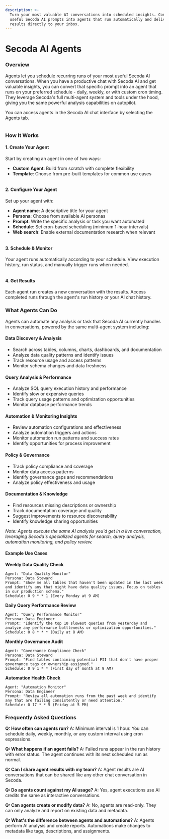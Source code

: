 ```yaml
---
description: >-
  Turn your most valuable AI conversations into scheduled insights. Convert
  useful Secoda AI prompts into agents that run automatically and deliver
  results directly to your inbox.
---
```


# Secoda AI Agents

### Overview

Agents let you schedule recurring runs of your most useful Secoda AI conversations. When you have a productive chat with Secoda AI and get valuable insights, you can convert that specific prompt into an agent that runs on your preferred schedule - daily, weekly, or with custom cron timing. They leverage Secoda's full multi-agent system and tools under the hood, giving you the same powerful analysis capabilities on autopilot.

You can access agents in the Secoda AI chat interface by selecting the Agents tab.

<figure><img src="https://secoda-public-media-assets.s3.amazonaws.com/adb1f36b-2ecf-445a-9f86-db6cec6a9e26.png" alt=""><figcaption></figcaption></figure>

### How It Works

#### 1. **Create Your Agent**

Start by creating an agent in one of two ways:

* **Custom Agent**: Build from scratch with complete flexibility
* **Template**: Choose from pre-built templates for common use cases

<figure><img src="https://secoda-public-media-assets.s3.amazonaws.com/897d93bb-f0ef-4cd1-8cff-9a0b6b9a76f9.png" alt=""><figcaption></figcaption></figure>

#### 2. **Configure Your Agent**

Set up your agent with:

* **Agent name**: A descriptive title for your agent
* **Persona**: Choose from available AI personas&#x20;
* **Prompt**: Write the specific analysis or task you want automated
* **Schedule**: Set cron-based scheduling (minimum 1-hour intervals)
* **Web search**: Enable external documentation research when relevant

<figure><img src="https://secoda-public-media-assets.s3.amazonaws.com/190fbf09-ea46-459c-b2a5-a009182ecde3.png" alt=""><figcaption></figcaption></figure>

#### 3. **Schedule & Monitor**

Your agent runs automatically according to your schedule. View execution history, run status, and manually trigger runs when needed.&#x20;

<figure><img src="https://secoda-public-media-assets.s3.amazonaws.com/5af816f4-d889-4120-92be-ecb20da54298.png" alt=""><figcaption></figcaption></figure>

#### 4. **Get Results**

Each agent run creates a new conversation with the results. Access completed runs through the agent's run history or your AI chat history.

### What Agents Can Do

Agents can automate any analysis or task that Secoda AI currently handles in conversations, powered by the same multi-agent system including:

#### **Data Discovery & Analysis**

* Search across tables, columns, charts, dashboards, and documentation
* Analyze data quality patterns and identify issues
* Track resource usage and access patterns
* Monitor schema changes and data freshness

#### **Query Analysis & Performance**

* Analyze SQL query execution history and performance
* Identify slow or expensive queries
* Track query usage patterns and optimization opportunities
* Monitor database performance trends

#### **Automation & Monitoring Insights**

* Review automation configurations and effectiveness
* Analyze automation triggers and actions
* Monitor automation run patterns and success rates
* Identify opportunities for process improvement

#### **Policy & Governance**

* Track policy compliance and coverage
* Monitor data access patterns
* Identify governance gaps and recommendations
* Analyze policy effectiveness and usage

#### **Documentation & Knowledge**

* Find resources missing descriptions or ownership
* Track documentation coverage and quality
* Suggest improvements to resource discoverability
* Identify knowledge sharing opportunities

_Note: Agents execute the same AI analysis you'd get in a live conversation, leveraging Secoda's specialized agents for search, query analysis, automation monitoring, and policy review._

#### **Example Use Cases**

**Weekly Data Quality Check**

```
Agent: "Data Quality Monitor"
Persona: Data Steward
Prompt: "Show me all tables that haven't been updated in the last week and identify any that might have data quality issues. Focus on tables in our production schema."
Schedule: 0 9 * * 1 (Every Monday at 9 AM)
```

**Daily Query Performance Review**

```
Agent: "Query Performance Monitor" 
Persona: Data Engineer
Prompt: "Identify the top 10 slowest queries from yesterday and analyze any performance bottlenecks or optimization opportunities."
Schedule: 0 8 * * * (Daily at 8 AM)
```

**Monthly Governance Audit**

```
Agent: "Governance Compliance Check"
Persona: Data Steward  
Prompt: "Find tables containing potential PII that don't have proper governance tags or ownership assigned."
Schedule: 0 9 1 * * (First day of month at 9 AM)
```

**Automation Health Check**

```
Agent: "Automation Monitor"
Persona: Data Engineer
Prompt: "Review all automation runs from the past week and identify any that are failing consistently or need attention."
Schedule: 0 17 * * 5 (Friday at 5 PM)
```

### Frequently Asked Questions

**Q: How often can agents run?** A: Minimum interval is 1 hour. You can schedule daily, weekly, monthly, or any custom interval using cron expressions.

**Q: What happens if an agent fails?** A: Failed runs appear in the run history with error status. The agent continues with its next scheduled run as normal.

**Q: Can I share agent results with my team?** A: Agent results are AI conversations that can be shared like any other chat conversation in Secoda.

**Q: Do agents count against my AI usage?** A: Yes, agent executions use AI credits the same as interactive conversations.

**Q: Can agents create or modify data?** A: No, agents are read-only. They can only analyze and report on existing data and metadata.

**Q: What's the difference between agents and automations?** A: Agents perform AI analysis and create reports. Automations make changes to metadata like tags, descriptions, and assignments.

